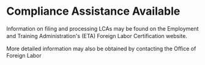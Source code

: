 # Compliance Assistance Available

Information on ﬁling and processing LCAs may be found on the Employment and Training Administration's (ETA) Foreign Labor Certiﬁcation website.

More detailed information may also be obtained by contacting the Oﬃce of Foreign Labor